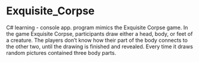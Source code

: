 # Exquisite_Corpse
C# learning - console app. program mimics the Exquisite Corpse game. 
In the game Exquisite Corpse, participants draw either a head, body, or feet of a creature. 
The players don’t know how their part of the body connects to the other two, until the drawing is finished and revealed.
Every time it draws random pictures contained three body parts.
